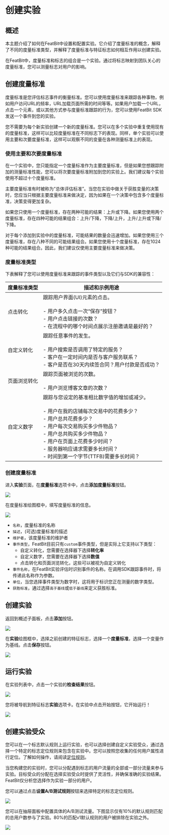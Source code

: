 # 创建实验

## 概述

本主题介绍了如何在FeatBit中设置和配置实验。它介绍了度量标准的概念，解释了不同的度量标准类型，并解释了度量标准与特征标志如何相互作用以创建实验。

在FeatBit中，度量标准和标志的组合是一个实验。通过将标志映射到团队关心的度量标准，您可以测量标志对用户的影响。

## 创建度量标准

度量标准是您评估标志事件的衡量标准。您可以使用度量标准来跟踪各种事物，例如用户访问URL的频率，URL加载页面所需的时间等等。如果用户加载一个URL，点击一个元素，或以其他方式参与度量标准跟踪的行为，您可以使用FeatBit SDK发送一个事件到您的实验。

您不需要为每个新实验创建一个新的度量标准。您可以在多个实验中重复使用现有的度量标准，这样可以比较度量标准在不同标志下的表现。同样，单个实验可以使用主要和次要度量标准，这样可以观察不同的变量在各种测量标准上的表现。

### 使用主要和次要度量标准

在一个实验中，您只能指定一个度量标准作为主要度量标准，但是如果您想跟踪附加的测量标准性能，您可以将次要度量标准附加到您的实验上。我们建议每个实验使用不超过十个度量标准。

主要度量标准有时被称为“总体评估标准”。当您在实验中做关于获胜变量的决策时，您应当只根据主要度量标准来做决定，因为如果在一个决策中包含多个度量标准，决策变得更加复杂。

如果您只使用一个度量标准，存在两种可能的结果：上升或下降。如果您使用两个度量标准，存在四种可能的结果组合：上升/下降，下降/上升，上升/上升或下降/下降。

对于每个添加到实验中的度量标准，可能结果的数量会迅速增加。如果您使用三个度量标准，存在八种不同的可能结果组合。如果您使用十个度量标准，存在1024种可能的结果组合。因此，我们建议仅使用主要度量标准来做决策。

### 度量标准类型

下表解释了您可以使用度量标准来跟踪的事件类型以及它们与SDK的兼容性：

| 度量标准类型 | 描述和示例用途 |
| ------------ | ---------- |
| 点击转化 | 跟踪用户界面(UI)元素的点击。<br><br>- 用户多久点击一次“保存”按钮？<br>- 用户点击链接的次数？<br>- 在流程中的哪个时间点展示注册邀请是最好的？ |
| 自定义转化 | 跟踪任意事件的发生。<br><br>- 用户搜索是否调用了特定的服务？<br>- 客户在一定时间内是否与客户服务联系？<br>- 客户是否在30天内续签合同？用户付款是否成功？ |
| 页面浏览转化 | 跟踪页面被浏览的次数。<br><br>- 用户浏览博客文章的次数？ |
| 自定义数字 | 跟踪与您设定的基准相比数字值的增加或减少。<br><br>- 用户在我的店铺每次交易中的花费多少？<br>- 用户总共花费多少？<br>- 用户每次交易购买多少件物品？<br>- 用户总共购买多少件物品？<br>- 用户在页面上花费多少时间？<br>- 服务器响应请求需要多长时间？<br>- 时间到第一个字节(TTFB)需要多长时间？ |

### 创建度量标准

进入**实验**页面，在**度量标准**选项卡中，点击**添加度量标准**按钮。

![](../experimentation/assets/creating-experiments/001.webp)

在度量标准绘图框中，填写度量标准的信息。

![](../experimentation/assets/creating-experiments/002.webp)

* `名称`，度量标准的名称
* `描述`，(可选)度量标准的描述
* `维护者`，该度量标准的维护者
* `事件类型`，FeatBit目前只有`custom`事件类型，但是实际上它支持以下类型：
  * 自定义转化，您需要在选择器下选择**转化率**
  * 自定义数字，您需要在选择器下选择**数值**
  * 点击转化和页面浏览转化，这些可以被视为自定义转化
* `事件名称`，在FeatBit实验评估时识别事件的名称。在调用SDK跟踪事件时，将传递此名称作为参数。
* `单位`，当您选择事件类型为数字时，这将用于标识您正在测量的数字类型。
* `获胜标准`，通过选择`高于基线`或`低于基线`来定义获胜标准。

## 创建实验

返回到概述子面板，点击**添加**按钮。

![](../experimentation/assets/creating-experiments/003.webp)

在**实验**绘图框中，选择之前创建的特征标志，选择一个**度量标准**，选择一个变量作为基线。点击**保存**按钮。

![](../experimentation/assets/creating-experiments/004.webp)

## 运行实验

在实验列表中，点击一个实验的**检查结果**按钮。

![](../experimentation/assets/creating-experiments/005.webp)

您将被导航到特征标志**实验**选项卡。在实验中点击开始按钮，它开始运行！

![](../experimentation/assets/creating-experiments/006.webp)

## 创建实验受众

您可以在一个标志默认规则上运行实验，也可以选择创建自定义实验受众，通过选择一个特定的标志定位规则来包含在实验中。您可以按照您收集的任何用户属性进行定位。了解如何操作，请阅读[定位规则](../feature-flags/targeting-users-with-flags/targeting-rules.md)。

当您构建您的实验时，您可以分配遇到标志的用户流量的全部或一部分流量来参与实验。目标受众的分配在选择实验受众时提供了灵活性，并确保准确的实验结果。FeatBit仅分析您选择作为实验一部分的用户。

您可以通过点击**设置A/B测试规则**按钮来选择特定的标志定位规则。

![](../experimentation/assets/creating-experiments/007.webp)

您可以在抽屉面板中配置具体的A/B测试流量。下图显示仅有10%的默认规则匹配的总用户数参与了实验。80%的匹配v1默认规则的用户被排除在实验之外。

![](../experimentation/assets/creating-experiments/008.webp)